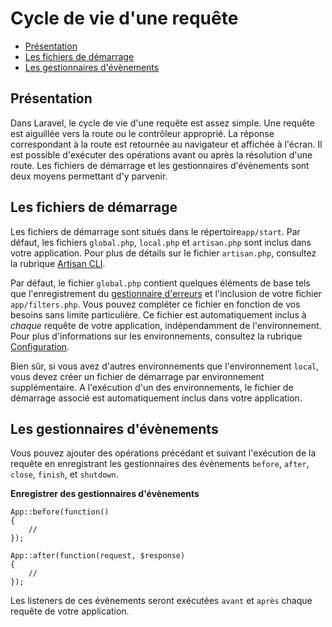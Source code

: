 # Cycle de vie d'une requête

- [Présentation](#overview)
- [Les fichiers de démarrage](#start-files)
- [Les gestionnaires d'évènements](#application-events)

<a name="overview"></a>
## Présentation
Dans Laravel, le cycle de vie d'une requête est assez simple. Une requête est aiguillée vers la route ou le contrôleur approprié. La réponse correspondant à la route est retournée au navigateur et affichée à l'écran. Il est possible d'exécuter des opérations avant ou après la résolution d'une route. Les fichiers de démarrage et les gestionnaires d'évènements sont deux moyens permettant d'y parvenir.

<a name="start-files"></a>
## Les fichiers de démarrage

Les fichiers de démarrage sont situés dans le répertoire`app/start`. Par défaut, les fichiers `global.php`, `local.php` et `artisan.php` sont inclus dans votre application. Pour plus de détails sur le fichier `artisan.php`, consultez la rubrique [Artisan CLI](/docs/commands#registering-commands).

Par défaut, le fichier `global.php` contient quelques éléments de base tels que l'enregistrement du [gestionnaire d'erreurs](/docs/errors) et l'inclusion de votre fichier `app/filters.php`. Vous pouvez compléter ce fichier en fonction de vos besoins sans limite particulière. Ce fichier est automatiquement inclus à _chaque_ requête de votre application, indépendamment de l'environnement. Pour plus d'informations sur les environnements, consultez la rubrique [Configuration](/docs/configuration).

Bien sûr, si vous avez d'autres environnements que l'environnement `local`, vous devez créer un fichier de démarrage par environnement supplémentaire. A l'exécution d'un des environnements, le fichier de démarrage associé est automatiquement inclus dans votre application.

<a name="application-events"></a>
## Les gestionnaires d'évènements

Vous pouvez ajouter des opérations précédant et suivant l'exécution de la requête en enregistrant les gestionnaires des évènements `before`, `after`, `close`, `finish`, et `shutdown`.

**Enregistrer des gestionnaires d'évènements**

	App::before(function()
	{
		//
	});

	App::after(function(request, $response)
	{
		//
	});

Les listeners de ces évènements seront exécutées `avant` et `après` chaque requête de votre application.
